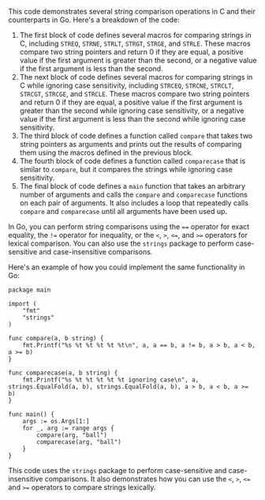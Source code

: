  This code demonstrates several string comparison operations in C and their counterparts in Go. Here's a breakdown of the code:

1. The first block of code defines several macros for comparing strings in C, including `STREQ`, `STRNE`, `STRLT`, `STRGT`, `STRGE`, and `STRLE`. These macros compare two string pointers and return 0 if they are equal, a positive value if the first argument is greater than the second, or a negative value if the first argument is less than the second.
2. The next block of code defines several macros for comparing strings in C while ignoring case sensitivity, including `STRCEQ`, `STRCNE`, `STRCLT`, `STRCGT`, `STRCGE`, and `STRCLE`. These macros compare two string pointers and return 0 if they are equal, a positive value if the first argument is greater than the second while ignoring case sensitivity, or a negative value if the first argument is less than the second while ignoring case sensitivity.
3. The third block of code defines a function called `compare` that takes two string pointers as arguments and prints out the results of comparing them using the macros defined in the previous block.
4. The fourth block of code defines a function called `comparecase` that is similar to `compare`, but it compares the strings while ignoring case sensitivity.
5. The final block of code defines a `main` function that takes an arbitrary number of arguments and calls the `compare` and `comparecase` functions on each pair of arguments. It also includes a loop that repeatedly calls `compare` and `comparecase` until all arguments have been used up.

In Go, you can perform string comparisons using the `==` operator for exact equality, the `!=` operator for inequality, or the `<`, `>`, `<=`, and `>=` operators for lexical comparison. You can also use the `strings` package to perform case-sensitive and case-insensitive comparisons.

Here's an example of how you could implement the same functionality in Go:
```
package main

import (
	"fmt"
	"strings"
)

func compare(a, b string) {
	fmt.Printf("%s %t %t %t %t %t\n", a, a == b, a != b, a > b, a < b, a >= b)
}

func comparecase(a, b string) {
	fmt.Printf("%s %t %t %t %t %t ignoring case\n", a, strings.EqualFold(a, b), strings.EqualFold(a, b), a > b, a < b, a >= b)
}

func main() {
	args := os.Args[1:]
	for _, arg := range args {
		compare(arg, "ball")
		comparecase(arg, "ball")
	}
}
```
This code uses the `strings` package to perform case-sensitive and case-insensitive comparisons. It also demonstrates how you can use the `<`, `>`, `<=` and `>=` operators to compare strings lexically.
